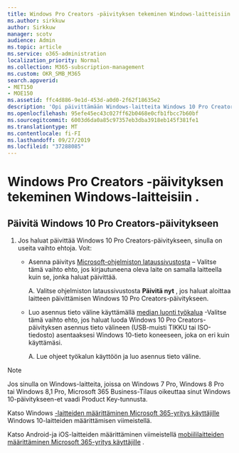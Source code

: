 ```yaml
---
title: Windows Pro Creators -päivityksen tekeminen Windows-laitteisiin .
ms.author: sirkkuw
author: Sirkkuw
manager: scotv
audience: Admin
ms.topic: article
ms.service: o365-administration
localization_priority: Normal
ms.collection: M365-subscription-management
ms.custom: OKR_SMB_M365
search.appverid:
- MET150
- MOE150
ms.assetid: ffc4d886-9e1d-453d-a0d0-2f62f18635e2
description: 'Opi päivittämään Windows-laitteita Windows 10 Pro Creators-päivitykseen. '
ms.openlocfilehash: 95efe45ec43c027ff62b0468e0cfb1fbcc7b60bf
ms.sourcegitcommit: 6003d6da0a85c97357eb3dba3918eb145f381fe1
ms.translationtype: MT
ms.contentlocale: fi-FI
ms.lasthandoff: 09/27/2019
ms.locfileid: "37288085"
---
```

# <a name="upgrade-windows-devices-to-windows-pro-creators-update"></a>Windows Pro Creators -päivityksen tekeminen Windows-laitteisiin .

## <a name="upgrade-to-windows-10-pro-creators-update"></a>Päivitä Windows 10 Pro Creators-päivitykseen
  
1. Jos haluat päivittää Windows 10 Pro Creators-päivitykseen, sinulla on useita vaihto ehtoja. Voit:
    
    - Asenna päivitys [Microsoft-ohjelmiston lataussivustosta](https://go.microsoft.com/fwlink/?LinkID=836951 ) – Valitse tämä vaihto ehto, jos kirjautuneena oleva laite on samalla laitteella kuin se, jonka haluat päivittää.
    
      A. Valitse ohjelmiston lataussivustosta **Päivitä nyt** , jos haluat aloittaa laitteen päivittämisen Windows 10 Pro Creators-päivitykseen. 
    
     - Luo asennus tieto väline käyttämällä [median luonti työkalua](https://go.microsoft.com/fwlink/?LinkID=836960) -Valitse tämä vaihto ehto, jos haluat luoda Windows 10 Pro Creators-päivityksen asennus tieto välineen (USB-muisti TIKKU tai ISO-tiedosto) asentaaksesi Windows 10-tieto koneeseen, joka on eri kuin käyttämäsi.
    
        A. Lue ohjeet työkalun käyttöön ja luo asennus tieto väline. 

> [!Note]
> Jos sinulla on Windows-laitteita, joissa on Windows 7 Pro, Windows 8 Pro tai Windows 8,1 Pro, Microsoft 365 Business-Tilaus oikeuttaa sinut Windows 10-päivitykseen-et vaadi Product Key-tunnusta.
    
Katso Windows [-laitteiden määrittäminen Microsoft 365-yritys käyttäjille](set-up-windows-devices.md) Windows 10-laitteiden määrittämisen viimeistellä. 
  
Katso Android-ja iOS-laitteiden määrittäminen viimeistellä [mobiililaitteiden määrittäminen Microsoft 365-yritys käyttäjille](set-up-mobile-devices.md) . 
  
